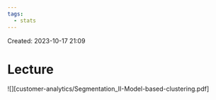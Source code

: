 ```yaml
---
tags:
  - stats
---
```

Created: 2023-10-17 21:09
# Lecture

![][customer-analytics/Segmentation_II-Model-based-clustering.pdf]